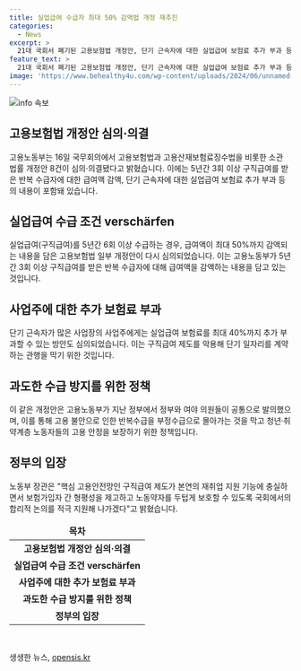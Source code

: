 ```yaml
---
title: 실업급여 수급자 최대 50% 감액법 개정 재추진
categories:
  - News
excerpt: >
  21대 국회서 폐기된 고용보험법 개정안, 단기 근속자에 대한 실업급여 보험료 추가 부과 등 다시 의결   고용노동부는 16일 국무회의에서 고용보험법과 고용산재보험료징수법 등 소관 법률 개정안 8건이 재심의 및 의결됐다고 밝혔다. 이는 21대 국회에서 만료로 폐기된 것을 재의결한 것으로, 반복 수급자에 대한 급여액 감액 등이 담겨 있으며, 단기 근속자에 대한 실업급여 보험료 추가 부과 등이 포함돼 있다. 노동부는 이를 통해 구직급여 제도를 악용하는 관행을 막고, 핵심 고용안전망을 제고하겠다고 전했다.
feature_text: >
  21대 국회서 폐기된 고용보험법 개정안, 단기 근속자에 대한 실업급여 보험료 추가 부과 등 다시 의결   고용노동부는 16일 국무회의에서 고용보험법과 고용산재보험료징수법 등 소관 법률 개정안 8건이 재심의 및 의결됐다고 밝혔다. 이는 21대 국회에서 만료로 폐기된 것을 재의결한 것으로, 반복 수급자에 대한 급여액 감액 등이 담겨 있으며, 단기 근속자에 대한 실업급여 보험료 추가 부과 등이 포함돼 있다. 노동부는 이를 통해 구직급여 제도를 악용하는 관행을 막고, 핵심 고용안전망을 제고하겠다고 전했다.
image: 'https://www.behealthy4u.com/wp-content/uploads/2024/06/unnamed-file.png'
---
```


<p><img src="https://www.behealthy4u.com/wp-content/uploads/2024/06/unnamed-file.png" alt="info 속보" /></p>

<h2 data-ke-size="size26">고용보험법 개정안 심의·의결</h2>

<p data-ke-size="size16">고용노동부는 16일 국무회의에서 고용보험법과 고용산재보험료징수법을 비롯한 소관 법률 개정안 8건이 심의·의결됐다고 밝혔습니다. 이에는 5년간 3회 이상 구직급여를 받은 반복 수급자에 대한 급여액 감액, 단기 근속자에 대한 실업급여 보험료 추가 부과 등의 내용이 포함돼 있습니다.</p>

<h2 data-ke-size="size26">실업급여 수급 조건 verschärfen</h2>

<p data-ke-size="size16">실업급여(구직급여)를 5년간 6회 이상 수급하는 경우, 급여액이 최대 50%까지 감액되는 내용을 담은 고용보험법 일부 개정안이 다시 심의되었습니다. 이는 고용노동부가 5년간 3회 이상 구직급여를 받은 반복 수급자에 대해 급여액을 감액하는 내용을 담고 있는 것입니다.</p>

<h2 data-ke-size="size26">사업주에 대한 추가 보험료 부과</h2>

<p data-ke-size="size16">단기 근속자가 많은 사업장의 사업주에게는 실업급여 보험료를 최대 40%까지 추가 부과할 수 있는 방안도 심의되었습니다. 이는 구직급여 제도를 악용해 단기 일자리를 계약하는 관행을 막기 위한 것입니다.</p>

<h2 data-ke-size="size26">과도한 수급 방지를 위한 정책</h2>

<p data-ke-size="size16">이 같은 개정안은 고용노동부가 지난 정부에서 정부와 여야 의원들이 공통으로 발의했으며, 이를 통해 고용 불안으로 인한 반복수급을 부정수급으로 몰아가는 것을 막고 청년·취약계층 노동자들의 고용 안정을 보장하기 위한 정책입니다.</p>

<h2 data-ke-size="size26">정부의 입장</h2>

<p data-ke-size="size16">노동부 장관은 "핵심 고용안전망인 구직급여 제도가 본연의 재취업 지원 기능에 충실하면서 보험가입자 간 형평성을 제고하고 노동약자를 두텁게 보호할 수 있도록 국회에서의 합리적 논의를 적극 지원해 나가겠다"고 밝혔습니다.</p>

<table>
    <thead>
        <tr>
            <td style="text-align: center; height: 17px;"><b>목차</b></td>
        </tr>
    </thead>
    <tbody>
        <tr>
            <td style="text-align: center; height: 17px;"><b>고용보험법 개정안 심의·의결</b></td>
        </tr>
        <tr>
            <td style="text-align: center; height: 17px;"><b>실업급여 수급 조건 verschärfen</b></td>
        </tr>
        <tr>
            <td style="text-align: center; height: 17px;"><b>사업주에 대한 추가 보험료 부과</b></td>
        </tr>
        <tr>
            <td style="text-align: center; height: 17px;"><b>과도한 수급 방지를 위한 정책</b></td>
        </tr>
        <tr>
            <td style="text-align: center; height: 17px;"><b>정부의 입장</b></td>
        </tr>
    </tbody>
</table>

<p data-ke-size="size16">&nbsp;</p>
생생한 뉴스, <a href="https://opensis.kr" rel="dofollow">opensis.kr</a>


